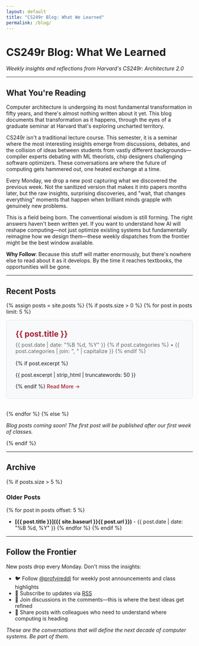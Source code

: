 ```yaml
---
layout: default
title: "CS249r Blog: What We Learned"
permalink: /blog/
---
```


# CS249r Blog: What We Learned

*Weekly insights and reflections from Harvard's CS249r: Architecture 2.0*

---

## What You're Reading

Computer architecture is undergoing its most fundamental transformation in fifty years, and there's almost nothing written about it yet. This blog documents that transformation as it happens, through the eyes of a graduate seminar at Harvard that's exploring uncharted territory.

CS249r isn't a traditional lecture course. This semester, it is a seminar where the most interesting insights emerge from discussions, debates, and the collision of ideas between students from vastly different backgrounds—compiler experts debating with ML theorists, chip designers challenging software optimizers. These conversations are where the future of computing gets hammered out, one heated exchange at a time.

Every Monday, we drop a new post capturing what we discovered the previous week. Not the sanitized version that makes it into papers months later, but the raw insights, surprising discoveries, and "wait, that changes everything" moments that happen when brilliant minds grapple with genuinely new problems. 

This is a field being born. The conventional wisdom is still forming. The right answers haven't been written yet. If you want to understand how AI will reshape computing—not just optimize existing systems but fundamentally reimagine how we design them—these weekly dispatches from the frontier might be the best window available.

**Why Follow**: Because this stuff will matter enormously, but there's nowhere else to read about it as it develops. By the time it reaches textbooks, the opportunities will be gone.

---

## Recent Posts

{% assign posts = site.posts %}
{% if posts.size > 0 %}
  {% for post in posts limit: 5 %}
  <article class="blog-preview">
    <h2><a href="{{ site.baseurl }}{{ post.url }}">{{ post.title }}</a></h2>
    <div class="blog-meta">
      {{ post.date | date: "%B %d, %Y" }}
      {% if post.categories %}
        • {{ post.categories | join: ", " | capitalize }}
      {% endif %}
    </div>
    {% if post.excerpt %}
      <p>{{ post.excerpt | strip_html | truncatewords: 50 }}</p>
    {% endif %}
    <a href="{{ site.baseurl }}{{ post.url }}" class="read-more">Read More →</a>
  </article>
  {% endfor %}
{% else %}
  <p><em>Blog posts coming soon! The first post will be published after our first week of classes.</em></p>
{% endif %}

---

## Archive

{% if posts.size > 5 %}
### Older Posts
{% for post in posts offset: 5 %}
- **[{{ post.title }}]({{ site.baseurl }}{{ post.url }})** - {{ post.date | date: "%B %d, %Y" }}
{% endfor %}
{% endif %}

---

## Follow the Frontier

New posts drop every Monday. Don't miss the insights:
- 🐦 Follow [@profvjreddi](https://twitter.com/profvjreddi) for weekly post announcements and class highlights
- 📧 Subscribe to updates via [RSS](/cs249r_fall2025/feed.xml)
- 💬 Join discussions in the comments—this is where the best ideas get refined
- 🔄 Share posts with colleagues who need to understand where computing is heading

*These are the conversations that will define the next decade of computer systems. Be part of them.*

<style>
.blog-preview {
  border: 1px solid #dee2e6;
  border-radius: 8px;
  padding: 1.5rem;
  margin-bottom: 2rem;
  background-color: #f8f9fa;
}

.blog-preview h2 {
  margin-top: 0;
  margin-bottom: 0.5rem;
}

.blog-preview h2 a {
  color: #A51C30;
  text-decoration: none;
}

.blog-preview h2 a:hover {
  color: #8B1538;
  text-decoration: underline;
}

.blog-meta {
  color: #666;
  font-size: 0.9rem;
  margin-bottom: 1rem;
}

.read-more {
  color: #A51C30;
  font-weight: 500;
  text-decoration: none;
}

.read-more:hover {
  color: #8B1538;
  text-decoration: underline;
}
</style>